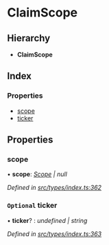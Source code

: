 # ClaimScope

## Hierarchy

* **ClaimScope**

## Index

### Properties

* [scope](claimscope.md#scope)
* [ticker](claimscope.md#optional-ticker)

## Properties

### scope

• **scope**: [_Scope_](scope.md) _\| null_

_Defined in_ [_src/types/index.ts:362_](https://github.com/PolymathNetwork/polymesh-sdk/blob/23062de4/src/types/index.ts#L362)

### `Optional` ticker

• **ticker**? : _undefined \| string_

_Defined in_ [_src/types/index.ts:363_](https://github.com/PolymathNetwork/polymesh-sdk/blob/23062de4/src/types/index.ts#L363)

